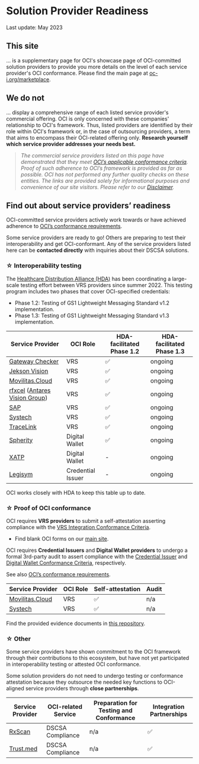 # Solution Provider Readiness
Last update: May 2023

## This site
... is a supplementary page for OCI's showcase page of OCI-committed solution providers to provide you more details on the level of each service provider's OCI conformance. Please find the main page at [oc-i.org/marketplace](https://www.oc-i.org/marketplace).

## We do not
... display a comprehensive range of each listed service provider's commercial offering. OCI is only concerned with these companies' relationship to OCI's framework. Thus, listed providers are identified by their role within OCI's framework or, in the case of outsourcing providers, a term that aims to encompass their OCI-related offering only. **Research yourself which service provider addresses your needs best.**

>*The commercial service providers listed on this page have demonstrated that they meet [OCI’s applicable conformance criteria](https://www.oc-i.org/interoperability-profile). Proof of such adherence to OCI’s framework is provided as far as possible. OCI has not performed any further quality checks on these entities. The links are provided solely for informational purposes and convenience of our site visitors. Please refer to our [Disclaimer](https://www.oc-i.org/disclaimer).*

## Find out about service providers’ readiness 
OCI-committed service providers actively work towards or have achieved adherence to [OCI’s conformance requirements](https://open-credentialing-initiative.github.io/Conformance-Program/). 

Some service providers are ready to go! Others are preparing to test their interoperability and get OCI-conformant. Any of the service providers listed here can be **contacted directly** with inquiries about their DSCSA solutions.

### ☆ Interoperability testing
The [Healthcare Distribution Alliance (HDA)](https://hda.org/) has been coordinating a large-scale testing effort between VRS providers since summer 2022. This testing program includes two phases that cover OCI-specified credentials:
- Phase 1.2: Testing of GS1 Lightweight Messaging Standard v1.2 implementation.
- Phase 1.3: Testing of GS1 Lightweight Messaging Standard v1.3 implementation.

Service Provider | OCI Role | HDA-facilitated Phase 1.2| HDA-facilitated Phase 1.3
--- |--- | --- | --- 
[Gateway Checker](https://gatewaychecker.com/) | VRS | ✅ | ongoing |
[Jekson Vision](https://jeksonvision.com) | VRS | ✅ | ongoing |
[Movilitas.Cloud](https://www.movilitas.com/solutions/movilitas-cloud/)  | VRS |  ✅ | ongoing |
[rfxcel](https://rfxcel.com/) ([Antares Vision Group](https://www.antaresvisiongroup.com/))  | VRS | ✅ | ongoing |
[SAP](https://www.sap.com/industries/life-sciences.html) | VRS | ✅ | ongoing |
[Systech](https://www.systechone.com/) | VRS | ✅ | ongoing |
[TraceLink](https://www.tracelink.com/) | VRS | ✅ | ongoing |
[Spherity](https://www.caro.vc/) | Digital Wallet |✅|ongoing|
[XATP](https://www.xatp.org/) | Digital Wallet | - |ongoing|
[Legisym](https://legisym.com/) | Credential Issuer | - | ongoing |

OCI works closely with HDA to keep this table up to date.

### ☆ Proof of OCI conformance
OCI requires **VRS providers** to submit a self-attestation asserting compliance with the [VRS Integration Conformance Criteria](https://open-credentialing-initiative.github.io/VRS-Conformance-Criteria/). 

- Find blank OCI forms on our [main site](https://www.oc-i.org/forms).

OCI requires **Credential Issuers** and **Digital Wallet providers** to undergo a formal 3rd-party audit to assert compliance with the [Credential Issuer](https://open-credentialing-initiative.github.io/Credential-Issuer-Conformance-Criteria/) and [Digital Wallet Conformance Criteria](https://open-credentialing-initiative.github.io/Digital-Wallet-Conformance-Criteria/latest), respectively.

See also [OCI’s conformance requirements](https://open-credentialing-initiative.github.io/Conformance-Program/). 


Service Provider | OCI Role | Self-attestation  | Audit
--- | --- | --- | ---
[Movilitas.Cloud](https://www.movilitas.com/solutions/movilitas-cloud/)  | VRS |  ✅ | n/a
[Systech](https://www.systechone.com/) | VRS | ✅ | n/a

Find the provided evidence documents in [this repository](https://github.com/Open-Credentialing-Initiative/marketplace/tree/main/proof).
### ☆ Other
Some service providers have shown commitment to the OCI framework through their contributions to this ecosystem, but have not yet participated in interoperability testing or attested OCI conformance.

Some solution providers do not need to undergo testing or conformance attestation because they outsource the needed key functions to OCI-aligned service providers through **close partnerships**.

Service Provider | OCI-related Service | Preparation for Testing and Conformance | Integration Partnerships
--- |--- | --- | ---
[RxScan](https://www.rxscan.com/dscsa-track-trace/) | DSCSA Compliance | n/a | ✅  
[Trust.med](https://trust.med/) | DSCSA Compliance | n/a |  ✅


